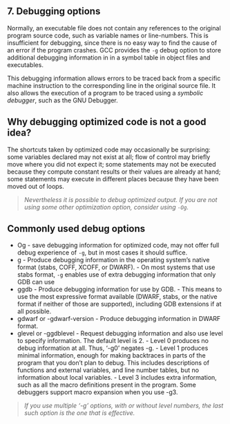 ## 7. Debugging options

Normally, an executable file does not contain any references to the original program source code, such as variable names or line-numbers. This is insufficient for debugging, since there is no easy way to find the cause of an error if the program crashes. GCC provides the ``-g`` debug option to store additional debugging information in in a symbol table in object files and executables.  

This debugging information allows errors to be traced back from a specific machine instruction to the corresponding line in the original source file. It also allows the execution of a program to be traced using a *symbolic debugger*, such as the GNU Debugger.

## Why debugging optimized code is not a good idea?
The shortcuts taken by optimized code may occasionally be surprising: some variables declared may not exist at all; flow of control may briefly move where you did not expect it; some statements may not be executed because they compute constant results or their values are already at hand; some statements may execute in different places because they have been moved out of loops.

> *Nevertheless it is possible to debug optimized output. If you are not using some other optimization option, consider using ``-Og``.*

## Commonly used debug options

- Og
      - save debugging information for optimized code, may not offer full debug experience of ``-g``, but in most cases it should suffice.
- g
      - Produce debugging information in the operating system’s native format (stabs, COFF, XCOFF, or DWARF).
      - On most systems that use stabs format, ``-g`` enables use of extra debugging information that only GDB can use
- ggdb
      - Produce debugging information for use by GDB.
      - This means to use the most expressive format available (DWARF, stabs, or the native format if neither of those are supported), including GDB extensions if at all possible.
- gdwarf or -gdwarf-version
      - Produce debugging information in DWARF format.
- glevel or -ggdblevel
      - Request debugging information and also use level to specify information. The default level is 2.
      - Level 0 produces no debug information at all. Thus, ‘-g0’ negates -g.
      - Level 1 produces minimal information, enough for making backtraces in parts of the program that you don’t plan to debug. This includes descriptions of functions and external variables, and line number tables, but no information about local variables.
      - Level 3 includes extra information, such as all the macro definitions present in the program. Some debuggers support macro expansion when you use -g3.

> *If you use multiple ‘-g’ options, with or without level numbers, the last such option is the one that is effective.*
